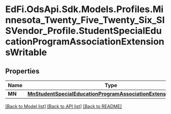 # EdFi.OdsApi.Sdk.Models.Profiles.Minnesota_Twenty_Five_Twenty_Six_SISVendor_Profile.StudentSpecialEducationProgramAssociationExtensionsWritable

## Properties

Name | Type | Description | Notes
------------ | ------------- | ------------- | -------------
**MN** | [**MnStudentSpecialEducationProgramAssociationExtensionWritable**](MnStudentSpecialEducationProgramAssociationExtensionWritable.md) |  | [optional] 

[[Back to Model list]](../README.md#documentation-for-models) [[Back to API list]](../README.md#documentation-for-api-endpoints) [[Back to README]](../README.md)

